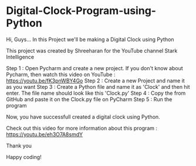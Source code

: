 # Digital-Clock-Program-using-Python
Hi, Guys... In this Project we'll be making a Digital Clock using Python

This project was created by Shreeharan for the YouTube channel Stark Intelligence

Step 1 : Open Pycharm and create a new project. If you don't know about Pycharm, then watch this video on YouTube : https://youtu.be/fK3pnWBY4Go
Step 2 : Create a new Project and name it as you want
Step 3 : Create a Python file and name it as 'Clock' and then hit enter. The file name should look like this 'Clock.py'
Step 4 : Copy the from GitHub and paste it on the Clock.py file on PyCharm
Step 5 : Run the program

Now, you have successfull created a digital clock using Python.

Check out this video for more information about this program : https://youtu.be/eh3O7A8smdY

Thank you

Happy coding!
